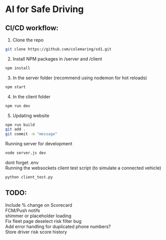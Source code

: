 # AI for Safe Driving

## CI/CD workflow:

1. Clone the repo

```bash
git clone https://github.com/colemaring/sd1.git
```

2. Install NPM packages in /server and /client

```bash
npm install
```

3. In the server folder (recommend using nodemon for hot reloads)

```bash
npm start
```

4. In the client folder

```bash
npm run dev
```

5. Updating website

```bash
npm run build
git add .
git commit -m "message"
```

Running server for development

```bash
node server.js dev
```
dont forget .env <br>
Running the websockets client test script (to simulate a connected vehicle)

```bash
python client_test.py
```


## TODO:
Include % change on Scorecard <br>
FCM/Push notifs <br>
shimmer or placeholder loading <br>
Fix fleet page deselect risk filter bug <br>
Add error handling for duplicated phone numbers? <br>
Store driver risk score history <br>
